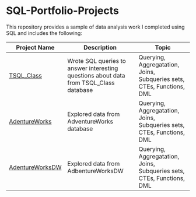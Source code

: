 # SQL-Portfolio-Projects
This repository provides a sample of data analysis work I completed using SQL and includes the following:

Project Name  | Description   |  Topic
------------- | ------------- | ------------------
[TSQL_Class](https://github.com/Chris-Ramirez-Github/SQL-Portfolio-Projects/tree/main/TSQL_Class)  | Wrote SQL queries to answer interesting questions about data from TSQL_Class database | Querying, Aggregatation, Joins, Subqueries sets, CTEs, Functions, DML
[AdentureWorks](url:)  | Explored data from AdventureWorks database | Querying, Aggregatation, Joins, Subqueries sets, CTEs, Functions, DML
[AdentureWorksDW](url:)  | Explored data from AdbentureWorksDW | Querying, Aggregatation, Joins, Subqueries sets, CTEs, Functions, DML
